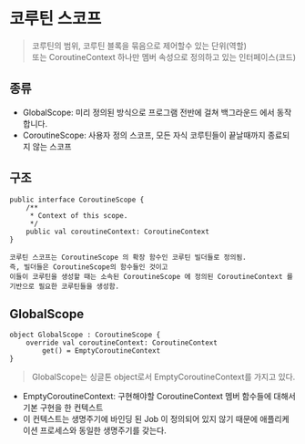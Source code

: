 # 코루틴 스코프
> 코루틴의 범위, 코루틴 블록을 묶음으로 제어할수 있는 단위(역할)  
또는 CoroutineContext 하나만 멤버 속성으로 정의하고 있는 인터페이스(코드)

## 종류
- GlobalScope: 미리 정의된 방식으로 프로그램 전반에 걸쳐 백그라운드 에서 동작합니다.
- CoroutineScope: 사용자 정의 스코프, 모든 자식 코루틴들이 끝날때까지 종료되지 않는 스코프

## 구조
```
public interface CoroutineScope {
    /**
     * Context of this scope.
     */
    public val coroutineContext: CoroutineContext
}

코루틴 스코프는 CoroutineScope 의 확장 함수인 코루틴 빌더들로 정의됨.
즉, 빌더들은 CoroutineScope의 함수들인 것이고 
이들이 코루틴을 생성할 때는 소속된 CoroutineScope 에 정의된 CoroutineContext 를 기반으로 필요한 코루틴들을 생성함.
```

## GlobalScope
```
object GlobalScope : CoroutineScope {
    override val coroutineContext: CoroutineContext
        get() = EmptyCoroutineContext
}
```
> GlobalScope는 싱글톤 object로서 EmptyCoroutineContext를 가지고 있다.

- EmptyCoroutineContext: 구현해야할 CoroutineContext 멤버 함수들에 대해서 기본 구현을 한 컨텍스트 
- 이 컨텍스트는 생명주기에 바인딩 된 Job 이 정의되어 있지 않기 때문에 애플리케이션 프로세스와 동일한 생명주기를 갖는다.


